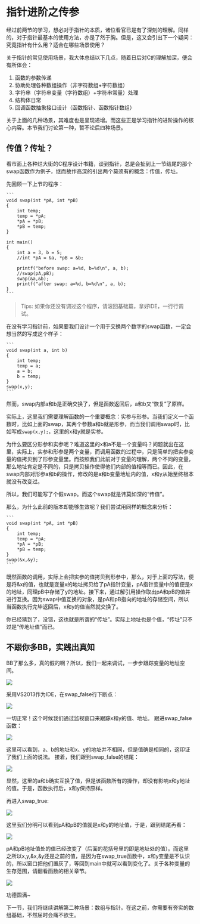 # 指针进阶之传参 #
经过前两节的学习，想必对于指针的本质，诸位看官已是有了深刻的理解。同样的，对于指针最基本的使用方法，亦是了然于胸。但是，这又会引出下一个疑问：究竟指针有什么用？适合在哪些场景使用？

关于指针的常见使用场景，我大体总结以下几点，随着日后对C的理解加深，便会有所体会：

1. 函数的参数传递
2. 协助处理各种数组操作（非字符数组+字符数组）
3. 字符串（字符串变量（字符数组）+字符串常量）处理
4. 结构体日常
5. 回调函数抽象接口设计（函数指针、函数指针数组）

关于上面的几种场景，其难度也是呈现递增。而这些正是学习指针的进阶操作的核心内容。本节我们讨论第一种，暂不论后四种场景。

## 传值？传址？ ##
看市面上各种烂大街的C程序设计书籍，谈到指针，总是会扯到上一节结尾的那个swap函数作为例子，继而故作高深的引出两个莫须有的概念：传值，传址。

先回顾一下上节的程序：

	```
	void swap(int *pA, int *pB)
	{
		int temp;
		temp = *pA;
		*pA = *pB;
		*pB = temp;
	}
	
	int main()
	{
		int a = 3, b = 5;
		//int *pA = &a, *pB = &b;
	
		printf("before swap: a=%d, b=%d\n", a, b);
		//swap(pA,pB);
		swap(&a,&b);
		printf("after swap: a=%d, b=%d\n", a, b);
	}
	```
> Tips: 如果你还没有调过这个程序，请滚回基础篇，拿好IDE，一行行调试。

在没有学习指针前，如果要我们设计一个用于交换两个数字的swap函数，一定会想当然的写成这个样子：

	```
	void swap(int a, int b)
	{
		int temp;
		temp = a;
		a = b;
		b = temp;
	}
	swap(x,y);
	```

然而，swap内部a和b是正确交换了，但是函数返回后，a和b又“恢复”了原样。

实际上，这里我们需要理解函数的一个重要概念：实参与形参。当我们定义一个函数时，比如上面的swap，其两个参数a和b就是形参，而当我们调用swap时，比如写成`swap(x,y);`，这里的x和y就是实参。

为什么要区分形参和实参呢？难道这里的x和a不是一个变量吗？问题就出在这里，实际上，实参和形参是两个变量，而调用函数的过程中，只是简单的把实参变量的值拷贝到了形参变量里。而按照我们此前对于变量的理解，两个不同的变量，那么地址肯定是不同的，只是拷贝操作使得他们内部的值相等而已。因此，在swap内部对形参a和b的操作，修改的是a和b变量地址内的值，x和y从始至终根本就没有改变过。

所以，我们可能写了个假swap。而这个swap就是讳莫如深的“传值”。

那么，为什么此前的版本却能够生效呢？我们尝试用同样的概念来分析：
	
	```
	void swap(int *pA, int *pB)
	{
		int temp;
		temp = *pA;
		*pA = *pB;
		*pB = temp;
	}
	swap(&x,&y);
	```

既然函数的调用，实际上会把实参的值拷贝到形参中，那么，对于上面的写法，便是将&x的值，也就是变量x的地址拷贝给了pA指针变量，pA指针变量中的值便是x的地址，同理pB中存储了y的地址。接下来，通过解引用操作取出pA和pB的值并进行互换。因为swap中值互换的对象，是pA和pB指向的地址的存储空间，所以当函数执行完毕返回后，x和y的值当然就交换了。

你已经猜到了，没错，这也就是所谓的“传址”。实际上地址也是个值，“传址”只不过是“传地址值”而已。

## 不跟你多BB，实践出真知 ##
BB了那么多，真的假的啊？所以，我们一起来调试，一步步跟踪变量的地址空间。

![](./img/C_parameter_point_1.jpg)

采用VS2013作为IDE，在swap_false行下断点：

![](./img/C_parameter_point_2.jpg)

一切正常！这个时候我们通过监视窗口来跟踪x和y的值、地址。
跟进swap_false函数：

![](./img/C_parameter_point_3.jpg)

这里可以看到，a、b的地址和x、y的地址并不相同，但是值确是相同的，这印证了我们上面的说法。
接着，我们跟到swap_false的结尾：

![](./img/C_parameter_point_4.jpg)

显然，这里的a和b确实互换了值，但是该函数所有的操作，却没有影响x和y地址的值。于是，函数执行后，x和y保持原样。

再进入swap_true:

![](./img/C_parameter_point_5.jpg)

这里我们分明可以看到pA和pB的值就是x和y的地址值，于是，跟到结尾再看：

![](./img/C_parameter_point_6.jpg)

pA和pB地址值处的值已经改变了（后面的花括号里的即是地址处的值）。而这里之所以x,y,&x,&y还是之前的值，是因为在swap_true函数中，x和y变量是不认识的，所以窗口把他们置灰了，等回到main中就可以看到变化了。关于各种变量的生存范围，请翻看函数的相关章节。

![](./img/C_parameter_point_7.jpg)

功德圆满~

下一节，我们将继续讲解第二种场景：数组与指针。在这之前，你需要有夯实的数组基础，不然届时会痛不欲生。